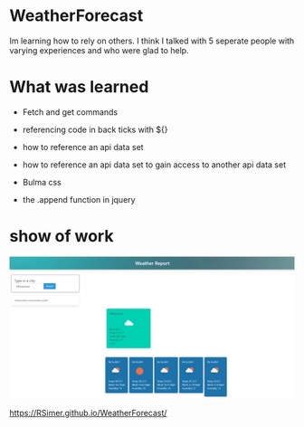 # WeatherForecast

Im learning how to rely on others. I think I talked with 5 seperate people with varying experiences and who were glad to help. 

# What was learned

* Fetch and get commands

* referencing code in back ticks with ${} 

* how to reference an api data set

* how to reference an api data set to gain access to another api data set

* Bulma css

* the .append function in jquery

# show of work

![Screenshot](assets/images/screenshot(3).png)

https://RSimer.github.io/WeatherForecast/

